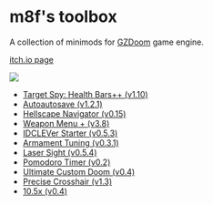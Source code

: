 # m8f's toolbox

A collection of minimods for [GZDoom](https://zdoom.org/index) game engine.

[itch.io page](https://m8f.itch.io/m8fs-toolbox)

<a href="https://forum.zdoom.org/viewtopic.php?f=4&t=60112#p1048497">
<img src="https://mmaulwurff.github.io/zdoom-top-labels/pngs/m8f%E2%80%99s_toolbox.png">
</a>

- [Target Spy: Health Bars++ (v1.10)](https://forum.zdoom.org/viewtopic.php?f=43&t=60784#p1057216)
- [Autoautosave (v1.2.1)](https://forum.zdoom.org/viewtopic.php?f=43&t=59889#p1045558)
- [Hellscape Navigator (v0.15)](https://forum.zdoom.org/viewtopic.php?f=43&t=61643#p1068272)
- [Weapon Menu + (v3.8)](https://forum.zdoom.org/viewtopic.php?f=43&t=59498#p1040474)
- [IDCLEVer Starter (v0.5.3)](https://forum.zdoom.org/viewtopic.php?f=43&t=61079#p1060800)
- [Armament Tuning (v0.3.1)](https://forum.zdoom.org/viewtopic.php?f=43&t=61079#p1060800)
- [Laser Sight (v0.5.4)](https://forum.zdoom.org/viewtopic.php?f=43&t=61079#p1060800)
- [Pomodoro Timer (v0.2)](https://forum.zdoom.org/viewtopic.php?f=43&t=60035#p1047347)
- [Ultimate Custom Doom (v0.4)](https://forum.zdoom.org/viewtopic.php?f=43&t=64678#p1103556)
- [Precise Crosshair (v1.3)](https://forum.zdoom.org/viewtopic.php?f=43&t=64788#p1104858)
- [10.5x (v0.4)](https://forum.zdoom.org/viewtopic.php?f=43&t=65962#p1119733)
